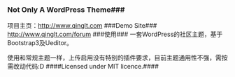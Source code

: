 ### Not Only A WordPress Theme###
项目主页：http://www.qinglt.com
###Demo Site###
http://www.qinglt.com/forum
###使用###
一套WordPress的社区主题，基于Bootstrap3及Ueditor。 

使用和常规主题一样，上传启用没有特别的插件要求，目前主题通用性不强，需按需改动代码:D
####Licensed under MIT licence.####
